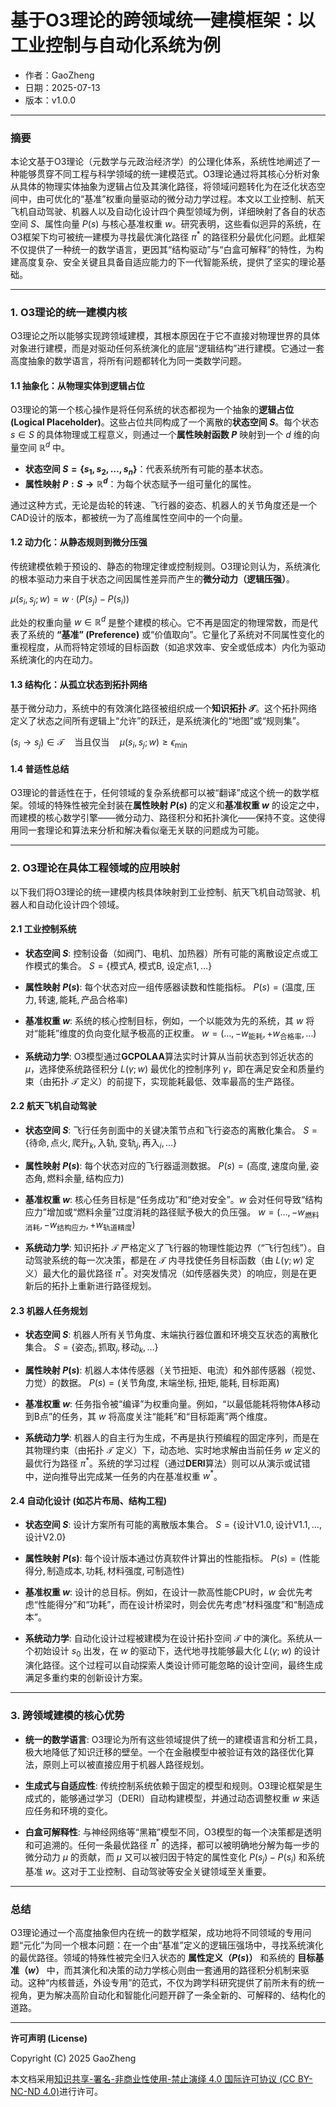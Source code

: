 # **基于O3理论的跨领域统一建模框架：以工业控制与自动化系统为例**

- 作者：GaoZheng
- 日期：2025-07-13
- 版本：v1.0.0

---

### 摘要

本论文基于O3理论（元数学与元政治经济学）的公理化体系，系统性地阐述了一种能够贯穿不同工程与科学领域的统一建模范式。O3理论通过将其核心分析对象从具体的物理实体抽象为逻辑占位及其演化路径，将领域问题转化为在泛化状态空间中，由可优化的“基准”权重向量驱动的微分动力学过程。本文以工业控制、航天飞机自动驾驶、机器人以及自动化设计四个典型领域为例，详细映射了各自的状态空间 $S$、属性向量 $P(s)$ 与核心基准权重 $w$。研究表明，这些看似迥异的系统，在O3框架下均可被统一建模为寻找最优演化路径 $\pi^*$ 的路径积分最优化问题。此框架不仅提供了一种统一的数学语言，更因其“结构驱动”与“白盒可解释”的特性，为构建高度复杂、安全关键且具备自适应能力的下一代智能系统，提供了坚实的理论基础。

---

### 1. O3理论的统一建模内核

O3理论之所以能够实现跨领域建模，其根本原因在于它不直接对物理世界的具体对象进行建模，而是对驱动任何系统演化的底层“逻辑结构”进行建模。它通过一套高度抽象的数学语言，将所有问题都转化为同一类数学问题。

#### 1.1 抽象化：从物理实体到逻辑占位

O3理论的第一个核心操作是将任何系统的状态都视为一个抽象的**逻辑占位 (Logical Placeholder)**。这些占位共同构成了一个离散的**状态空间 $S$**。每个状态 $s \in S$ 的具体物理或工程意义，则通过一个**属性映射函数 $P$** 映射到一个 $d$ 维的向量空间 $\mathbb{R}^d$ 中。

*   **状态空间 $S = \{s_1, s_2, \dots, s_n\}$**：代表系统所有可能的基本状态。
*   **属性映射 $P : S \to \mathbb{R}^d$**：为每个状态赋予一组可量化的属性。

通过这种方式，无论是齿轮的转速、飞行器的姿态、机器人的关节角度还是一个CAD设计的版本，都被统一为了高维属性空间中的一个向量。

#### 1.2 动力化：从静态规则到微分压强

传统建模依赖于预设的、静态的物理定律或控制规则。O3理论则认为，系统演化的根本驱动力来自于状态之间因属性差异而产生的**微分动力（逻辑压强）**。

$\mu(s_i, s_j; w) = w \cdot (P(s_j) - P(s_i))$

此处的权重向量 $w \in \mathbb{R}^d$ 是整个建模的核心。它不再是固定的物理常数，而是代表了系统的 **“基准” (Preference)** 或“价值取向”。它量化了系统对不同属性变化的重视程度，从而将特定领域的目标函数（如追求效率、安全或低成本）内化为驱动系统演化的内在动力。

#### 1.3 结构化：从孤立状态到拓扑网络

基于微分动力，系统中的有效演化路径被组织成一个**知识拓扑 $\mathcal{T}$**。这个拓扑网络定义了状态之间所有逻辑上“允许”的跃迁，是系统演化的“地图”或“规则集”。

$(s_i \to s_j) \in \mathcal{T} \quad \text{当且仅当} \quad \mu(s_i, s_j; w) \ge \epsilon_{\min}$

#### 1.4 普适性总结

O3理论的普适性在于，任何领域的复杂系统都可以被“翻译”成这个统一的数学框架。领域的特殊性被完全封装在**属性映射 $P(s)$** 的定义和**基准权重 $w$** 的设定之中，而建模的核心数学引擎——微分动力、路径积分和拓扑演化——保持不变。这使得用同一套理论和算法来分析和解决看似毫无关联的问题成为可能。

---

### 2. O3理论在具体工程领域的应用映射

以下我们将O3理论的统一建模内核具体映射到工业控制、航天飞机自动驾驶、机器人和自动化设计四个领域。

#### 2.1 工业控制系统

*   **状态空间 $S$**: 控制设备（如阀门、电机、加热器）所有可能的离散设定点或工作模式的集合。
    $S = \{\text{模式A, 模式B, 设定点1}, \dots\}$

*   **属性映射 $P(s)$**: 每个状态对应一组传感器读数和性能指标。
    $P(s) = (\text{温度}, \text{压力}, \text{转速}, \text{能耗}, \text{产品合格率})$

*   **基准权重 $w$**: 系统的核心控制目标，例如，一个以能效为先的系统，其 $w$ 将对“能耗”维度的负向变化赋予极高的正权重。
    $w = (\dots, -w_{\text{能耗}}, +w_{\text{合格率}}, \dots)$

*   **系统动力学**: O3模型通过**GCPOLAA**算法实时计算从当前状态到邻近状态的 $\mu$，选择使系统路径积分 $L(\gamma; w)$ 最优化的控制序列 $\gamma$，即在满足安全和质量约束（由拓扑 $\mathcal{T}$ 定义）的前提下，实现能耗最低、效率最高的生产路径。

#### 2.2 航天飞机自动驾驶

*   **状态空间 $S$**: 飞行任务剖面中的关键决策节点和飞行姿态的离散化集合。
    $S = \{\text{待命}, \text{点火}, \text{爬升}_k, \text{入轨}, \text{变轨}_j, \text{再入}_i, \dots\}$

*   **属性映射 $P(s)$**: 每个状态对应的飞行器遥测数据。
    $P(s) = (\text{高度}, \text{速度向量}, \text{姿态角}, \text{燃料余量}, \text{结构应力})$

*   **基准权重 $w$**: 核心任务目标是“任务成功”和“绝对安全”。$w$ 会对任何导致“结构应力”增加或“燃料余量”过度消耗的路径赋予极大的负压强。
    $w = (\dots, -w_{\text{燃料消耗}}, -w_{\text{结构应力}}, +w_{\text{轨道精度}})$

*   **系统动力学**: 知识拓扑 $\mathcal{T}$ 严格定义了飞行器的物理性能边界（“飞行包线”）。自动驾驶系统的每一次决策，都是在 $\mathcal{T}$ 内寻找使任务目标函数（由 $L(\gamma; w)$ 定义）最大化的最优路径 $\pi^*$。对突发情况（如传感器失灵）的响应，则是在更新后的拓扑上重新进行路径规划。

#### 2.3 机器人任务规划

*   **状态空间 $S$**: 机器人所有关节角度、末端执行器位置和环境交互状态的离散化集合。
    $S = \{\text{姿态}_i, \text{抓取}_j, \text{移动}_k, \dots\}$

*   **属性映射 $P(s)$**: 机器人本体传感器（关节扭矩、电流）和外部传感器（视觉、力觉）的数据。
    $P(s) = (\text{关节角度}, \text{末端坐标}, \text{扭矩}, \text{能耗}, \text{目标距离})$

*   **基准权重 $w$**: 任务指令被“编译”为权重向量。例如，“以最低能耗将物体A移动到B点”的任务，其 $w$ 将高度关注“能耗”和“目标距离”两个维度。

*   **系统动力学**: 机器人的自主行为生成，不再是执行预编程的固定序列，而是在其物理约束（由拓扑 $\mathcal{T}$ 定义）下，动态地、实时地求解由当前任务 $w$ 定义的最优行为路径 $\pi^*$。系统的学习过程（通过**DERI**算法）则可以从演示或试错中，逆向推导出完成某一任务的内在基准权重 $w^*$。

#### 2.4 自动化设计 (如芯片布局、结构工程)

*   **状态空间 $S$**: 设计方案所有可能的离散版本集合。
    $S = \{\text{设计V1.0}, \text{设计V1.1}, \dots, \text{设计V2.0}\}$

*   **属性映射 $P(s)$**: 每个设计版本通过仿真软件计算出的性能指标。
    $P(s) = (\text{性能得分}, \text{制造成本}, \text{功耗}, \text{材料强度}, \text{可制造性})$

*   **基准权重 $w$**: 设计的总目标。例如，在设计一款高性能CPU时，$w$ 会优先考虑“性能得分”和“功耗”，而在设计桥梁时，则会优先考虑“材料强度”和“制造成本”。

*   **系统动力学**: 自动化设计过程被建模为在设计拓扑空间 $\mathcal{T}$ 中的演化。系统从一个初始设计 $s_0$ 出发，在 $w$ 的驱动下，迭代地寻找能够最大化 $L(\gamma; w)$ 的设计演化路径。这个过程可以自动探索人类设计师可能忽略的设计空间，最终生成满足多重约束的创新设计方案。

---

### 3. 跨领域建模的核心优势

*   **统一的数学语言**: O3理论为所有这些领域提供了统一的建模语言和分析工具，极大地降低了知识迁移的壁垒。一个在金融模型中被验证有效的路径优化算法，原则上可以被直接应用于机器人路径规划。

*   **生成式与自适应性**: 传统控制系统依赖于固定的模型和规则。O3理论框架是生成式的，能够通过学习（DERI）自动构建模型，并通过动态调整权重 $w$ 来适应任务和环境的变化。

*   **白盒可解释性**: 与神经网络等“黑箱”模型不同，O3模型的每一个决策都是透明和可追溯的。任何一条最优路径 $\pi^*$ 的选择，都可以被明确地分解为每一步的微分动力 $\mu$ 的贡献，而 $\mu$ 又可以被归因于特定的属性变化 $P(s_j) - P(s_i)$ 和系统基准 $w$。这对于工业控制、自动驾驶等安全关键领域至关重要。

---

### 总结

O3理论通过一个高度抽象但内在统一的数学框架，成功地将不同领域的专用问题“元化”为同一个根本问题：在一个由“基准”定义的逻辑压强场中，寻找系统演化的最优路径。领域的特殊性被完全归入状态的 **属性定义（$P(s)$）** 和系统的 **目标基准（$w$）** 中，而其演化和决策的动力学核心则由一套通用的路径积分机制来驱动。这种“内核普适，外设专用”的范式，不仅为跨学科研究提供了前所未有的统一视角，更为解决高阶自动化和智能化问题开辟了一条全新的、可解释的、结构化的道路。

---

**许可声明 (License)**

Copyright (C) 2025 GaoZheng 

本文档采用[知识共享-署名-非商业性使用-禁止演绎 4.0 国际许可协议 (CC BY-NC-ND 4.0)](https://creativecommons.org/licenses/by-nc-nd/4.0/deed.zh-Hans)进行许可。
